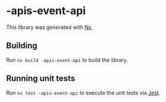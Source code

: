 # -apis-event-api

This library was generated with [Nx](https://nx.dev).

## Building

Run `nx build -apis-event-api` to build the library.

## Running unit tests

Run `nx test -apis-event-api` to execute the unit tests via [Jest](https://jestjs.io).
